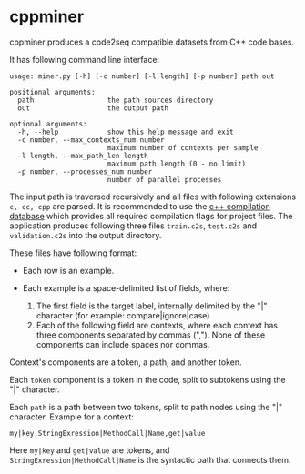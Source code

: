 # cppminer
cppminer produces a code2seq compatible datasets from C++ code bases.

It has following command line interface:
~~~
usage: miner.py [-h] [-c number] [-l length] [-p number] path out

positional arguments:
  path                  the path sources directory
  out                   the output path

optional arguments:
  -h, --help            show this help message and exit
  -c number, --max_contexts_num number
                        maximum number of contexts per sample
  -l length, --max_path_len length
                        maximum path length (0 - no limit)
  -p number, --processes_num number
                        number of parallel processes
~~~

The input path is traversed recursively and all files with following extensions `c, cc, cpp` are parsed. 
It is recommended to use the [c++ compilation database](https://clang.llvm.org/docs/JSONCompilationDatabase.html) which provides all required compilation flags for project files.
The application produces following three files `train.c2s`, `test.c2s` and `validation.c2s` into the output directory.  

These files have following format:

* Each row is an example.
* Each example is a space-delimited list of fields, where:

    1. The first field is the target label, internally delimited by the "|" character (for example: compare|ignore|case)
    2. Each of the following field are contexts, where each context has three components separated by commas (","). None of these components can include spaces nor commas.

Context's components are a token, a path, and another token.

Each `token` component is a token in the code, split to subtokens using the "|" character.

Each `path` is a path between two tokens, split to path nodes using the "|" character. Example for a context:
```
my|key,StringExression|MethodCall|Name,get|value
```
Here `my|key` and `get|value` are tokens, and `StringExression|MethodCall|Name` is the syntactic path that connects them.
